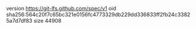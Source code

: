 version https://git-lfs.github.com/spec/v1
oid sha256:564c20f7c65bc321e0156fc4773329db229dd336833ff2fb24c33825a7d7df83
size 44908
